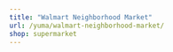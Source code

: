 ```yaml
---
title: "Walmart Neighborhood Market"
url: /yuma/walmart-neighborhood-market/
shop: supermarket
---
```

